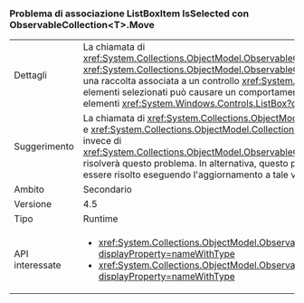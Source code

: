 ### <a name="listboxitem-isselected-binding-issue-with-observablecollectionlttgtmove"></a>Problema di associazione ListBoxItem IsSelected con ObservableCollection&lt;T&gt;.Move

|   |   |
|---|---|
|Dettagli|La chiamata di <xref:System.Collections.ObjectModel.ObservableCollection%601.Move(System.Int32,System.Int32)> oppure <xref:System.Collections.ObjectModel.ObservableCollection%601.MoveItem(System.Int32,System.Int32)> su una raccolta associata a un controllo <xref:System.Windows.Controls.ListBox?displayProperty=name> con elementi selezionati può causare un comportamento imprevedibile per la selezione futura o la deselezione di elementi <xref:System.Windows.Controls.ListBox?displayProperty=name>.|
|Suggerimento|La chiamata di <xref:System.Collections.ObjectModel.Collection%601.Remove(%600)?displayProperty=name> e <xref:System.Collections.ObjectModel.Collection%601.Insert(System.Int32,%600)?displayProperty=name> invece di <xref:System.Collections.ObjectModel.ObservableCollection%601.Move(System.Int32,System.Int32)> risolverà questo problema. In alternativa, questo problema è stato corretto in .NET Framework 4.6 e può essere risolto eseguendo l'aggiornamento a tale versione di .NET Framework.|
|Ambito|Secondario|
|Versione|4.5|
|Tipo|Runtime|
|API interessate|<ul><li><xref:System.Collections.ObjectModel.ObservableCollection%601.Move(System.Int32,System.Int32)?displayProperty=nameWithType></li><li><xref:System.Collections.ObjectModel.ObservableCollection%601.MoveItem(System.Int32,System.Int32)?displayProperty=nameWithType></li></ul>|

